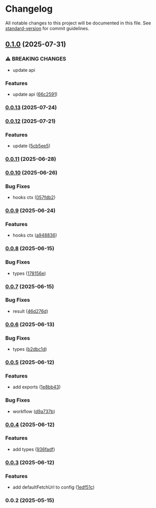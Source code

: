 # Changelog

All notable changes to this project will be documented in this file. See [standard-version](https://github.com/conventional-changelog/standard-version) for commit guidelines.

## [0.1.0](https://github.com/wxn0brP/VQL-client/compare/v0.0.13...v0.1.0) (2025-07-31)


### ⚠ BREAKING CHANGES

* update api

### Features

* update api ([66c2591](https://github.com/wxn0brP/VQL-client/commit/66c259100b3e062eb752209631006ec0db810dbd))

### [0.0.13](https://github.com/wxn0brP/VQL-client/compare/v0.0.12...v0.0.13) (2025-07-24)

### [0.0.12](https://github.com/wxn0brP/VQL-client/compare/v0.0.11...v0.0.12) (2025-07-21)


### Features

* update ([5cb5ee5](https://github.com/wxn0brP/VQL-client/commit/5cb5ee546cc4ae0ea989a8930a131267c2c61fa5))

### [0.0.11](https://github.com/wxn0brP/VQL-client/compare/v0.0.10...v0.0.11) (2025-06-28)

### [0.0.10](https://github.com/wxn0brP/VQL-client/compare/v0.0.9...v0.0.10) (2025-06-26)


### Bug Fixes

* hooks ctx ([057fdb2](https://github.com/wxn0brP/VQL-client/commit/057fdb288e4ac689ae48d7d7a3d35930e31d3ee7))

### [0.0.9](https://github.com/wxn0brP/VQL-client/compare/v0.0.8...v0.0.9) (2025-06-24)


### Features

* hooks ctx ([a948836](https://github.com/wxn0brP/VQL-client/commit/a948836afc2c996e4af1df9b51e00322af781db3))

### [0.0.8](https://github.com/wxn0brP/VQL-client/compare/v0.0.7...v0.0.8) (2025-06-15)


### Bug Fixes

* types ([178156e](https://github.com/wxn0brP/VQL-client/commit/178156e046e9d30775cd7e18552f51566f46518d))

### [0.0.7](https://github.com/wxn0brP/VQL-client/compare/v0.0.6...v0.0.7) (2025-06-15)


### Bug Fixes

* result ([46d276d](https://github.com/wxn0brP/VQL-client/commit/46d276dad03ea007706b138164703f1c731e70c6))

### [0.0.6](https://github.com/wxn0brP/VQL-client/compare/v0.0.5...v0.0.6) (2025-06-13)


### Bug Fixes

* types ([b2dbc1d](https://github.com/wxn0brP/VQL-client/commit/b2dbc1d070fd210a5c45e0ebfb071e67514bdcda))

### [0.0.5](https://github.com/wxn0brP/VQL-client/compare/v0.0.4...v0.0.5) (2025-06-12)


### Features

* add exports ([1e8bb43](https://github.com/wxn0brP/VQL-client/commit/1e8bb4332480897e993a2cf18fe6594d38ed215a))


### Bug Fixes

* workflow ([d9a737b](https://github.com/wxn0brP/VQL-client/commit/d9a737b653966d02cf92f43e9b0ef278c9ea0976))

### [0.0.4](https://github.com/wxn0brP/VQL-client/compare/v0.0.3...v0.0.4) (2025-06-12)


### Features

* add types ([936fadf](https://github.com/wxn0brP/VQL-client/commit/936fadf8938292d2687536c2f4f39befcb92f4ef))

### [0.0.3](https://github.com/wxn0brP/VQL-client/compare/v0.0.2...v0.0.3) (2025-06-12)


### Features

* add defaultFetchUrl to config ([1edf51c](https://github.com/wxn0brP/VQL-client/commit/1edf51c3c47bc7f8c06ae46386c231ade57b0665))

### 0.0.2 (2025-05-15)
